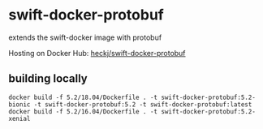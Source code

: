 # swift-docker-protobuf

extends the swift-docker image with protobuf

Hosting on Docker Hub: [heckj/swift-docker-protobuf](https://hub.docker.com/repository/docker/heckj/swift-docker-protobuf)

## building locally

    docker build -f 5.2/18.04/Dockerfile . -t swift-docker-protobuf:5.2-bionic -t swift-docker-protobuf:5.2 -t swift-docker-protobuf:latest
    docker build -f 5.2/16.04/Dockerfile . -t swift-docker-protobuf:5.2-xenial

